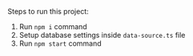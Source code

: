 
Steps to run this project:

1. Run `npm i` command
2. Setup database settings inside `data-source.ts` file
3. Run `npm start` command
